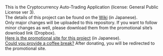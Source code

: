 This is the Cryptocurrency Auto-Trading Application (license: General Public License ver 3).<br>
The details of this project can be found on the [Wiki](https://github.com/ShoheiKIMURA389/bitBuyer-0.8.1.a/wiki) (in Japanese).<br>
Only major changes will be uploaded to this repository. If you want to follow minor changes as well, please download them from the promotional site’s download link (Dropbox).<br>
[Here is the promotional site for this project](https://coin-clash-lab.com) (in Japanese).<br>
[Could you provide a coffee break?](https://www.paypal.com/ncp/payment/94AVNEYF53NCA) After donating, you will be redirected to the promotional site.
